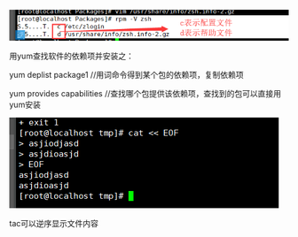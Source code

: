 ![1553519286798](../image/1553519286798.png)



用yum查找软件的依赖项并安装之：

yum deplist package1		//用词命令得到某个包的依赖项，复制依赖项

yum provides capabilities 	//查找哪个包提供该依赖项，查找到的包可以直接用yum安装	 

![1553569569305](../image/1553569569305.png)

tac可以逆序显示文件内容

